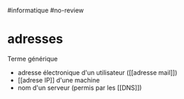 #informatique #no-review 
# adresses

Terme générique

 - adresse électronique d'un utilisateur ([[adresse mail]])
 - [[adrese IP]] d'une machine
 - nom d'un serveur (permis par les [[DNS]])
 
